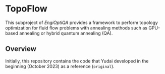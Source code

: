 # TopoFlow
This subproject of _EngiOptiQA_ provides a framework to perform topology optimization for fluid flow problems with annealing methods such as GPU-based annealing or hybrid quantum annealing (QA).

## Overview
Initially, this repository contains the code that Yudai developed in the beginning (October 2023) as a reference (`original`). 
